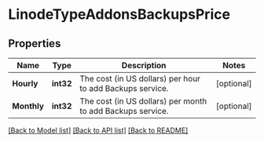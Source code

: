 # LinodeTypeAddonsBackupsPrice

## Properties

Name | Type | Description | Notes
------------ | ------------- | ------------- | -------------
**Hourly** | **int32** | The cost (in US dollars) per hour to add Backups service.  | [optional] 
**Monthly** | **int32** | The cost (in US dollars) per month to add Backups service.  | [optional] 

[[Back to Model list]](../README.md#documentation-for-models) [[Back to API list]](../README.md#documentation-for-api-endpoints) [[Back to README]](../README.md)


